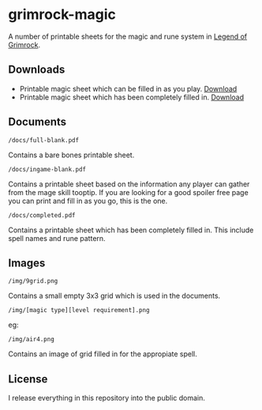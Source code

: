grimrock-magic
==============

A number of printable sheets for the magic and rune system in [Legend of Grimrock](http://www.grimrock.net/).

Downloads
---------
* Printable magic sheet which can be filled in as you play. [Download](https://github.com/downloads/stuartdb/grimrock-magic/ingame-blank.pdf)
* Printable magic sheet which has been completely filled in. [Download](https://github.com/downloads/stuartdb/grimrock-magic/ingame-completed.pdf)


Documents
---------

    /docs/full-blank.pdf

Contains a bare bones printable sheet.

    /docs/ingame-blank.pdf

Contains a printable sheet based on the information any player can gather from the mage skill tooptip.
If you are looking for a good spoiler free page you can print and fill in as you go, this is the one.

    /docs/completed.pdf

Contains a printable sheet which has been completely filled in. This include spell names and rune pattern.


Images
------

    /img/9grid.png

Contains a small empty 3x3 grid which is used in the documents.

    /img/[magic type][level requirement].png

eg:

    /img/air4.png

Contains an image of grid filled in for the appropiate spell. 


License
-------

I release everything in this repository into the public domain.


